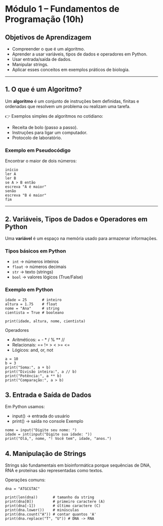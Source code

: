 # Módulo 1 – Fundamentos de Programação (10h)

## Objetivos de Aprendizagem
- Compreender o que é um algoritmo.
- Aprender a usar variáveis, tipos de dados e operadores em Python.
- Usar entrada/saída de dados.
- Manipular strings.
- Aplicar esses conceitos em exemplos práticos de biologia.

---

## 1. O que é um Algoritmo?

Um **algoritmo** é um conjunto de instruções bem definidas, finitas e ordenadas que resolvem um problema ou realizam uma tarefa.

👉 Exemplos simples de algoritmos no cotidiano:
- Receita de bolo (passo a passo).
- Instruções para ligar um computador.
- Protocolo de laboratório.

### Exemplo em Pseudocódigo
Encontrar o maior de dois números:

```
início
ler A
ler B
se A > B então
escreva "A é maior"
senão
escreva "B é maior"
fim
```
---

## 2. Variáveis, Tipos de Dados e Operadores em Python

Uma **variável** é um espaço na memória usado para armazenar informações.

### Tipos básicos em Python
- `int` → números inteiros
- `float` → números decimais
- `str` → texto (strings)
- `bool` → valores lógicos (True/False)

### Exemplo em Python

```
idade = 25       # inteiro
altura = 1.75    # float
nome = "Ana"     # string
cientista = True # booleano

print(idade, altura, nome, cientista)
```

Operadores
- Aritméticos: + - * / % ** //
- Relacionais: == != > < >= <=
- Lógicos: and, or, not

```
a = 10
b = 3
print("Soma:", a + b)
print("Divisão inteira:", a // b)
print("Potência:", a ** b)
print("Comparação:", a > b)
```
## 3. Entrada e Saída de Dados

Em Python usamos:

- input() → entrada do usuário
- print() → saída no console
Exemplo

```
nome = input("Digite seu nome: ")
idade = int(input("Digite sua idade: "))
print("Olá,", nome, "! Você tem", idade, "anos.")
```
## 4. Manipulação de Strings

Strings são fundamentais em bioinformática porque sequências de DNA, RNA e proteínas são representadas como textos.

Operações comuns:
```
dna = "ATGCGTAC"

print(len(dna))       # tamanho da string
print(dna[0])         # primeiro caractere (A)
print(dna[-1])        # último caractere (C)
print(dna.lower())    # minúsculas
print(dna.count("A")) # contar quantos 'A'
print(dna.replace("T", "U")) # DNA -> RNA
```


